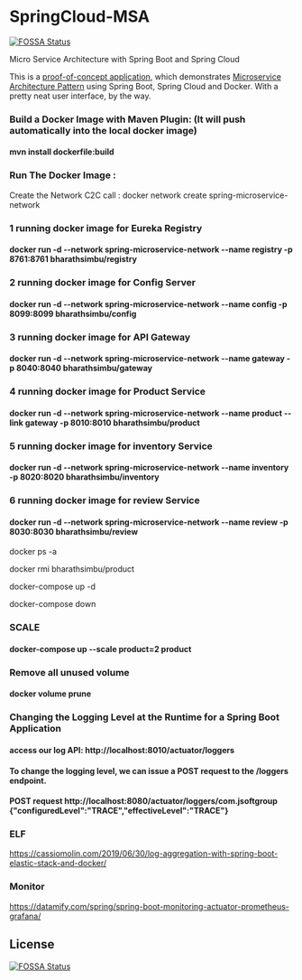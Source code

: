 # SpringCloud-MSA
[![FOSSA Status](https://app.fossa.com/api/projects/git%2Bgithub.com%2Fbharathmit%2FSpringCloud-MSA.svg?type=shield)](https://app.fossa.com/projects/git%2Bgithub.com%2Fbharathmit%2FSpringCloud-MSA?ref=badge_shield)

Micro Service Architecture with Spring Boot and Spring Cloud

This is a [proof-of-concept application](https://jsoftgroup.wordpress.com/2017/05/09/micro-service-using-spring-cloud-and-netflix-oss/), which demonstrates [Microservice Architecture Pattern](http://martinfowler.com/microservices/) using Spring Boot, Spring Cloud and Docker.
With a pretty neat user interface, by the way.

### Build a Docker Image with Maven Plugin: (It will push automatically into the local docker image)

#### mvn install dockerfile:build

### Run The Docker Image :

Create the Network C2C call : docker network create spring-microservice-network


### 1 running docker image for Eureka Registry
#### docker run -d --network spring-microservice-network --name registry -p 8761:8761 bharathsimbu/registry

### 2 running docker image for Config Server
#### docker run -d --network spring-microservice-network --name config -p 8099:8099 bharathsimbu/config

### 3 running docker image for API Gateway
#### docker run -d --network spring-microservice-network --name gateway -p 8040:8040 bharathsimbu/gateway


### 4 running docker image for Product Service
#### docker run -d --network spring-microservice-network --name product --link gateway -p 8010:8010 bharathsimbu/product

### 5 running docker image for inventory Service
#### docker run -d --network spring-microservice-network --name inventory -p 8020:8020 bharathsimbu/inventory

### 6 running docker image for review Service
#### docker run -d --network spring-microservice-network --name review -p 8030:8030 bharathsimbu/review


docker ps -a 

docker rmi bharathsimbu/product

docker-compose up -d

docker-compose down


### SCALE
#### docker-compose up --scale product=2 product

### Remove all unused volume
#### docker volume prune



### Changing the Logging Level at the Runtime for a Spring Boot Application
#### access our log API: http://localhost:8010/actuator/loggers
#### To change the logging level, we can issue a POST request to the /loggers endpoint.
#### POST request http://localhost:8080/actuator/loggers/com.jsoftgroup {"configuredLevel":"TRACE","effectiveLevel":"TRACE"}




###  ELF

https://cassiomolin.com/2019/06/30/log-aggregation-with-spring-boot-elastic-stack-and-docker/

### Monitor

https://datamify.com/spring/spring-boot-monitoring-actuator-prometheus-grafana/





## License
[![FOSSA Status](https://app.fossa.com/api/projects/git%2Bgithub.com%2Fbharathmit%2FSpringCloud-MSA.svg?type=large)](https://app.fossa.com/projects/git%2Bgithub.com%2Fbharathmit%2FSpringCloud-MSA?ref=badge_large)

